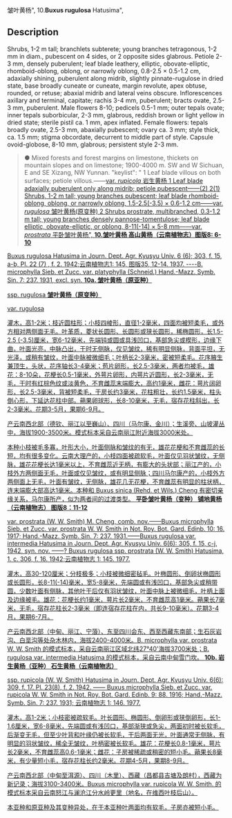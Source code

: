 皱叶黄杨",
10.**Buxus rugulosa** Hatusima",

## Description
Shrubs, 1-2 m tall; branchlets subterete; young branches tetragonous, 1-2 mm in diam., pubescent on 4 sides, or 2 opposite sides glabrous. Petiole 2-3 mm, densely puberulent; leaf blade leathery, elliptic, obovate-elliptic, rhomboid-oblong, oblong, or narrowly oblong, 0.8-2.5 × 0.5-1.2 cm, adaxially shining, puberulent along midrib, slightly pinnate-rugulose in dried state, base broadly cuneate or cuneate, margin revolute, apex obtuse, rounded, or retuse; abaxial midrib and lateral veins obscure. Inflorescences axillary and terminal, capitate; rachis 3-4 mm, puberulent; bracts ovate, 2.5-3 mm, puberulent. Male flowers 8-10; pedicels 0.5-1 mm; outer tepals ovate; inner tepals suborbicular, 2-3 mm, glabrous, reddish brown or light yellow in dried state; sterile pistil ca. 1 mm, apex inflated. Female flowers: tepals broadly ovate, 2.5-3 mm, abaxially pubescent; ovary ca. 3 mm; style thick, ca. 1.5 mm; stigma obcordate, decurrent to middle part of style. Capsule ovoid-globose, 8-10 mm, glabrous; persistent style 2-3 mm.

> ● Mixed forests and forest margins on limestone, thickets on mountain slopes and on limestone; 1900-4000 m. SW and W Sichuan, E and SE Xizang, NW Yunnan.
  "keylist": "
1 Leaf blade villous on both surfaces; petiole villous.——<a href='/info/Buxus rugulosa var. rupicola?t=foc'>var. *rupicola* 岩生黄杨
1 Leaf blade adaxially puberulent only along midrib; petiole pubescent——(2)
2(1) Shrubs, 1-2 m tall; young branches pubescent; leaf blade rhomboid-oblong, oblong, or narrowly oblong, 1.5-2.5(-3.5) × 0.6-1.2 cm——<a href='/info/Buxus rugulosa var. rugulosa?t=foc'>var. *rugulosa* 皱叶黄杨(原变种)
2 Shrubs prostrate, multibranched, 0.3-1.2 m tall; young branches densely pannose-tomentulose; leaf blade elliptic, obovate-elliptic, or oblong, 8-11(-14) × 5-8 mm——<a href='/info/Buxus rugulosa var. prostrata?t=foc'>var. *prostrata* 平卧皱叶黄杨",
**10.皱叶黄杨 高山黄杨（云南植物志）图版8: 6-10**

Buxus rugulosa Hatusima in Journ. Dept. Agr. Kyusyu Univ. 6 (6); 303, f. 15, a-b, Pl. 22 (7) , f. 2. 1942;云南植物志1: 145, 图版35, 12-14. 1937. ----B. microphylla Sieb. et Zucc. var. platyphylla (Schneid.) Hand.-Mazz. Symb. Sin. 7: 237. 1931, excl. syn.
**10a. 皱叶黄杨（原亚种）**

ssp. rugulosa
**皱叶黄杨（原变种）**

var. rugulosa

灌木，高1-2米；枝近圆柱形；小枝四棱形，直径1-2毫米，四面均被短柔毛，或外方相对两侧面无毛。叶革质，菱状长圆形、长圆形或狭长圆形，稀椭圆形，长1.5-2.5 (-3.5)厘米，宽6-12毫米，先端钝或圆或具浅凹口，基部急尖或楔形，边缘下曲，叶面光亮，中脉凸出，干时无侧脉，仅见皱纹，稀有明显侧脉，背面平坦，无光泽，或稍有皱纹，叶面中脉被微细毛；叶柄长2-3毫米，密被短柔毛。花序腋生兼顶生，头状，花序轴长3-4毫米；苞片卵形，长2.5-3毫米，两者均被毛，雄花：8-10朵，花梗长0.5-1毫米，外萼片卵形，内萼片近圆形，长2-3毫米，无毛，干时有红棕色纹或淡黄色，不育雌蕊末端膨大，高约1毫米，雌花：萼片阔卵形，长2.5-3毫米，背被短柔毛，于房长约3毫米，花柱粗壮，长约1.5毫米，柱头倒心形，下延达花柱中部。蒴果卵球形，长8-10毫米，无毛，宿存花柱斜出，长2-3毫米。花期3-5月，果期6-9月。

产云南西北部（德钦、丽江以至巍山）、四川（马尔康、金川）；生溪旁、山坡灌丛中，海拔1900-3500米。模式标本采自云南丽江附近海拔3000米处。

本种小枝被毛多寡，叶形大小，叶面侧脉和皱纹的有无，雄花花梗和不育雌蕊的长短，均有很多变化。云南大理产的，小枝四面被疏软毛，叶面仅见羽状皱纹，无侧脉，雄花花梗长达1毫米以上，不育雌蕊近无柄，有膨大的头状部；丽江产的，小枝外方两侧面无毛，叶面或仅见皱纹，或有明显侧脉；四川马尔康产的，小枝外方两侧面上无毛，叶面有皱纹，无侧脉，雄花几无花梗，不育雌蕊有明显的柱状柄，连末端膨大部高达1毫米。本种和 Buxus sinica (Rehd. et Wils.) Cheng 有密切亲缘关系，马尔康所产，似为两者间的过渡类型。
**平卧皱叶黄杨（变种） 铺地黄杨（云南植物志） 图版8：11-12**

var. prostrata (W. W. Smith) M. Cheng, comb. nov.——Buxus microphylla Sieb. et Zucc. var. prostrata W. W. Smith in Not. Roy. Bot. Gard. Edinb. 10: 16. 1917; Hand.-Mazz. Symb. Sin. 7: 237. 1931.——Buxus rugulosa var. intermedia Hatusima in Journ. Dept. Agr. Kyusyu Univ. 6(6): 305, f. 15, c-j, 1942, syn. nov. ——? Buxus rugulosa ssp. prostrata (W. W. Smith) Hatusima, 1. c. 306, f. 16. 1942;云南植物志 1: 145. 1977.

灌木，高30-120厘米；分枝极多；小枝被微细密毡毛。叶椭圆形、倒卵状椭圆形或长圆形，长8-11(-14)毫米，宽5-8毫米，先端圆或有浅凹口，基部急尖或稍带圆，少数叶面有侧脉，其他叶干后仅有羽状皱纹，叶面中脉上被微细毛，叶柄上面及边缘被毛。雄花：花梗长约1毫米，萼片长2毫米，不育雌蕊高1毫米。蒴果长7毫米，无毛，宿存花柱长2-3毫米（即连宿存花柱在内，共长9-10毫米）。花期3-4月，果期6-7月。

产云南西北部（中甸、丽江、宁蒗）、东至四川会东、西至西藏东南部；生石灰岩沟、白垩沟等处杂木林内，海拔2400-4000米。B. microphylla var. prostrata W. W. Smith 的模式标本，采自云南丽江区域北纬27°40'海拔3700米处；B. rugulosa var. intermedia Hatusima 的模式标本，采自云南中甸雪门坎。
**10b. 岩生黄杨（亚种） 石生黄杨（云南植物志）**

ssp. rupicola (W. W. Smith) Hatusima in Journ. Dept. Agr. Kyusyu Univ. 6(6): 309, f. 17. Pl. 23(8), f. 2. 1942. —— Buxus microphylla Sieb. et Zucc. var. rupicola W. W. Smith in Not. Roy. Bot. Gard. Edinb. 9: 88. 1916; Hand.-Mazz. Symb. Sin. 7: 237. 1931; 云南植物志 1: 146. 1977.

灌木，高1-2米；小枝密被疏软毛。叶长圆形、椭圆形、倒卵形或狭倒卵形，长1-1.6厘米，宽6-8毫米，先端圆或有浅凹口，基部渐狭或急尖，两面初时被长软毛，后渐变无毛，但至少叶背和叶缘仍被长软毛，干后两面无光，叶面通常无侧脉，有明显的羽状皱纹，稀全无皱纹，叶柄密被长软毛。雄花：花梗长0.8-1毫米，萼片长2毫米，不育雌蕊高0.6-1毫米；雌花：子房被稀疏或稍密的短小毛。蒴果长8毫米，有少量短小毛，宿存花柱长约2毫米。花期4-5月，果期8-9月。

产云南西北部（中甸至洱源）、四川（木里）、西藏（昌都县吉塘及朗村），西藏为新记录；海拔3100-3400米。Buxus microphylla var. rupicola W. W. Smith. 的模式标本采自云南怒江与澜沧江分水岭更里（地名，在维西叶枝后山）。

本亚种和原亚种及其变种异处，在于本亚种叶两面均有软毛，子房亦被短小毛。
